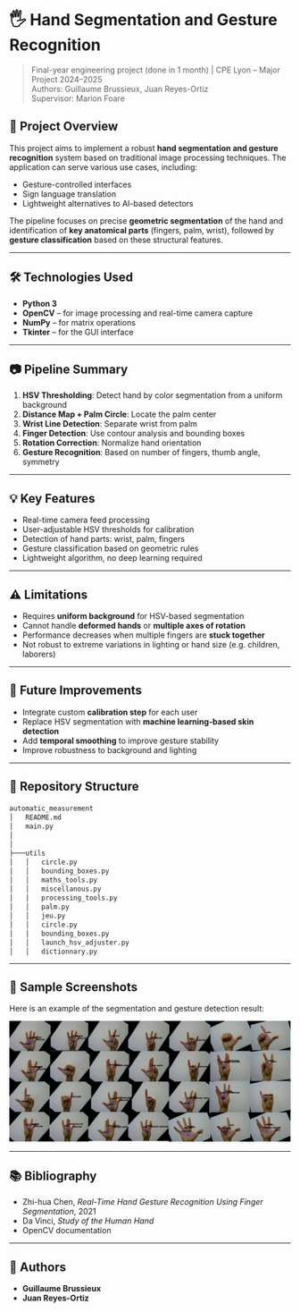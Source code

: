 # 🖐️ Hand Segmentation and Gesture Recognition

> Final-year engineering project (done in 1 month) | CPE Lyon – Major Project 2024–2025  
> Authors: Guillaume Brussieux, Juan Reyes-Ortiz  
> Supervisor: Marion Foare

## 📌 Project Overview

This project aims to implement a robust **hand segmentation and gesture recognition** system based on traditional image processing techniques. The application can serve various use cases, including:

- Gesture-controlled interfaces  
- Sign language translation  
- Lightweight alternatives to AI-based detectors

The pipeline focuses on precise **geometric segmentation** of the hand and identification of **key anatomical parts** (fingers, palm, wrist), followed by **gesture classification** based on these structural features.

---

## 🛠️ Technologies Used

- **Python 3**
- **OpenCV** – for image processing and real-time camera capture  
- **NumPy** – for matrix operations  
- **Tkinter** – for the GUI interface

---

## 📷 Pipeline Summary

1. **HSV Thresholding**: Detect hand by color segmentation from a uniform background  
2. **Distance Map + Palm Circle**: Locate the palm center  
3. **Wrist Line Detection**: Separate wrist from palm  
4. **Finger Detection**: Use contour analysis and bounding boxes  
5. **Rotation Correction**: Normalize hand orientation  
6. **Gesture Recognition**: Based on number of fingers, thumb angle, symmetry

---

## 💡 Key Features

- Real-time camera feed processing  
- User-adjustable HSV thresholds for calibration  
- Detection of hand parts: wrist, palm, fingers  
- Gesture classification based on geometric rules  
- Lightweight algorithm, no deep learning required

---

## ⚠️ Limitations

- Requires **uniform background** for HSV-based segmentation  
- Cannot handle **deformed hands** or **multiple axes of rotation**  
- Performance decreases when multiple fingers are **stuck together**  
- Not robust to extreme variations in lighting or hand size (e.g. children, laborers)

---

## 🚀 Future Improvements

- Integrate custom **calibration step** for each user  
- Replace HSV segmentation with **machine learning-based skin detection**  
- Add **temporal smoothing** to improve gesture stability  
- Improve robustness to background and lighting

---

## 📂 Repository Structure
```
automatic_measurement
│   README.md
│   main.py
│   
│
├───utils
│   │   circle.py
│   │   bounding_boxes.py
│   │   maths_tools.py
│   │   miscellanous.py
│   │   processing_tools.py
│   │   palm.py
│   │   jeu.py
│   │   circle.py
│   │   bounding_boxes.py
│   │   launch_hsv_adjuster.py
│   │   dictionnary.py

```

---

## 📸 Sample Screenshots

Here is an example of the segmentation and gesture detection result:

![Sample Output](photo_hand.png)

---

## 📚 Bibliography

- Zhi-hua Chen, *Real-Time Hand Gesture Recognition Using Finger Segmentation*, 2021  
- Da Vinci, *Study of the Human Hand*  
- OpenCV documentation

---

## 🧠 Authors

- **Guillaume Brussieux**  
- **Juan Reyes-Ortiz**


